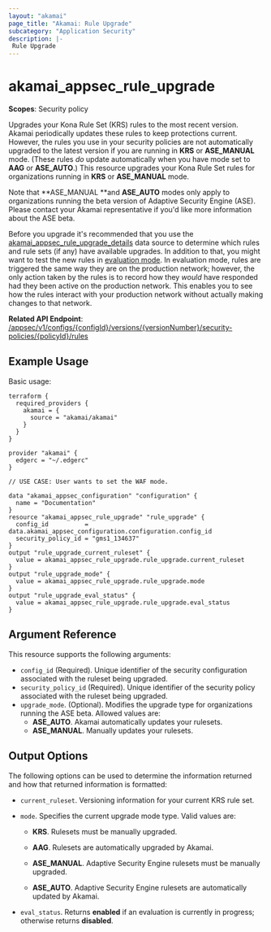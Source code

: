 ```yaml
---
layout: "akamai"
page_title: "Akamai: Rule Upgrade"
subcategory: "Application Security"
description: |-
 Rule Upgrade
---
```


# akamai_appsec_rule_upgrade

**Scopes**: Security policy

Upgrades your Kona Rule Set (KRS) rules to the most recent version.
Akamai periodically updates these rules to keep protections current.
However, the rules you use in your security policies are not automatically upgraded to the latest version if you are running in **KRS** or **ASE_MANUAL** mode.
(These rules *do* update automatically when you have mode set to **AAG** or **ASE_AUTO**.)
This resource upgrades your Kona Rule Set rules for organizations running in **KRS** or **ASE_MANUAL** mode.

Note that **ASE_MANUAL **and **ASE_AUTO** modes only apply to organizations running the beta version of Adaptive Security Engine (ASE). Please contact your Akamai representative if you'd like more information about the ASE beta.

Before you upgrade it's recommended that you use the [akamai_appsec_rule_upgrade_details](https://registry.terraform.io/providers/akamai/akamai/latest/docs/data-sources/appsec_rule_upgrade_details) data source to determine which rules and rule sets (if any) have available upgrades. In addition to that, you might want to test the new rules in [evaluation mode](https://registry.terraform.io/providers/akamai/akamai/latest/docs/resources/appsec_eval). In evaluation mode, rules are triggered the same way they are on the production network; however, the only action taken by the rules is to record how they *would* have responded had they been active on the production network. This enables you to see how the rules interact with your production network without actually making changes to that network.

**Related API Endpoint**: [/appsec/v1/configs/{configId}/versions/{versionNumber}/security-policies/{policyId}/rules](https://developer.akamai.com/api/cloud_security/application_security/v1.html#putrules)

## Example Usage

Basic usage:

```
terraform {
  required_providers {
    akamai = {
      source = "akamai/akamai"
    }
  }
}

provider "akamai" {
  edgerc = "~/.edgerc"
}

// USE CASE: User wants to set the WAF mode.

data "akamai_appsec_configuration" "configuration" {
  name = "Documentation"
}
resource "akamai_appsec_rule_upgrade" "rule_upgrade" {
  config_id          = data.akamai_appsec_configuration.configuration.config_id
  security_policy_id = "gms1_134637"
}
output "rule_upgrade_current_ruleset" {
  value = akamai_appsec_rule_upgrade.rule_upgrade.current_ruleset
}
output "rule_upgrade_mode" {
  value = akamai_appsec_rule_upgrade.rule_upgrade.mode
}
output "rule_upgrade_eval_status" {
  value = akamai_appsec_rule_upgrade.rule_upgrade.eval_status
}
```

## Argument Reference

This resource supports the following arguments:

- `config_id` (Required). Unique identifier of the security configuration associated with the ruleset being upgraded.
- `security_policy_id` (Required). Unique identifier of the security policy associated with the ruleset being upgraded.
- `upgrade_mode`. (Optional). Modifies the upgrade type for organizations running the ASE beta. Allowed values are:
  - **ASE_AUTO**. Akamai automatically updates your rulesets.
  - **ASE_MANUAL**. Manually updates your rulesets.

## Output Options

The following options can be used to determine the information returned and how that returned information is formatted:

- `current_ruleset`. Versioning information for your current KRS rule set.
- `mode`. Specifies the current upgrade mode type. Valid values are:
  - **KRS**. Rulesets must be manually upgraded.

  - **AAG**. Rulesets are automatically upgraded by Akamai.

  - **ASE_MANUAL**. Adaptive Security Engine rulesets must be manually upgraded.

  - **ASE_AUTO**. Adaptive Security Engine rulesets are automatically updated by Akamai.

- `eval_status`. Returns **enabled** if an evaluation is currently in progress; otherwise returns **disabled**.

